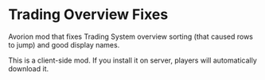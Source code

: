 # Trading Overview Fixes
Avorion mod that fixes Trading System overview sorting (that caused rows to jump) and good display names.

This is a client-side mod. If you install it on server, players will automatically download it.
